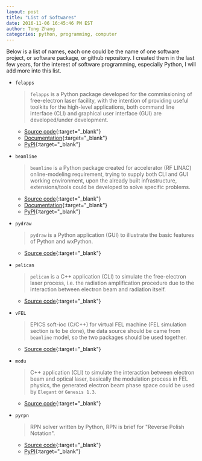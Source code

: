 ```yaml
---
layout: post
title: "List of Softwares"
date: 2016-11-06 16:45:46 PM EST
author: Tong Zhang
categories: python, programming, computer
---
```

Below is a list of names, each one could be the name of one software 
project, or software package, or github repository. I created them in
the last few years, for the interest of software programming, especially
Python, I will add more into this list.

- ``felapps``

    > ``felapps`` is a Python package developed for the commissioning of 
    > free-electron laser facility, with the intention of providing useful
    > toolkits for the high-level applications, both command line 
    > interface (CLI) and graphical user interface (GUI) are 
    > developed/under development.

    * [Source code](https://github.com/archman/felapps){:target="_blank"}
    * [Documentation](https://archman.github.io/felapps/){:target="_blank"}
    * [PyPI](https://pypi.python.org/pypi/felapps){:target="_blank"}
- ``beamline``

    > ``beamline`` is a Python package created for accelerator (RF LINAC)
    > online-modeling requirement, trying to supply both CLI and GUI 
    > working environment, upon the already built infrastructure, 
    > extensions/tools could be developed to solve specific problems.

    * [Source code](https://github.com/archman/beamline){:target="_blank"}
    * [Documentation](https://archman.github.io/beamline/){:target="_blank"}
    * [PyPI](https://pypi.python.org/pypi/beamline){:target="_blank"}
- ``pydraw``

    > ``pydraw`` is a Python application (GUI) to illustrate the basic 
    > features of Python and wxPython.

    * [Source code](https://github.com/archman/pydraw){:target="_blank"}
- ``pelican``

    > ``pelican`` is a C++ application (CLI) to simulate the free-electron
    > laser process, i.e. the radiation amplification procedure due to the 
    > interaction between electron beam and radiation itself.

    * [Source code](https://github.com/archman/pelican){:target="_blank"}
- ``vFEL``

    > EPICS soft-ioc (C/C++) for virtual FEL machine 
    > (FEL simulation section is to be done), the data source should be 
    > came from ``beamline`` model,
    > so the two packages should be used together.

    * [Source code](https://github.com/archman/vFEL){:target="_blank"}
- ``modu``

    > C++ application (CLI) to simulate the interaction between electron
    > beam and optical laser, basically the modulation process in FEL
    > physics, the generated electron beam phase space could be used
    > by ``Elegant`` or ``Genesis 1.3``.

    * [Source code](https://github.com/archman/modu){:target="_blank"}
- ``pyrpn``

    > RPN solver written by Python, RPN is brief for 
    > "Reverse Polish Notation".

    * [Source code](https://github.com/archman/pyrpn){:target="_blank"}
    * [PyPI](https://pypi.python.org/pypi/pyrpn){:target="_blank"}

